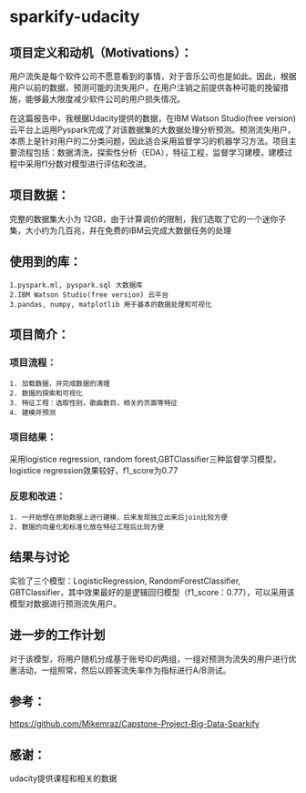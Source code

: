 # sparkify-udacity

    
## 项目定义和动机（Motivations）：

用户流失是每个软件公司不愿意看到的事情，对于音乐公司也是如此。因此，根据用户以前的数据，预测可能的流失用户，在用户注销之前提供各种可能的挽留措施，能够最大限度减少软件公司的用户损失情况。

在这篇报告中，我根据Udacity提供的数据，在IBM Watson Studio(free version) 云平台上运用Pyspark完成了对该数据集的大数据处理分析预测。预测流失用户，本质上是针对用户的二分类问题，因此适合采用监督学习的机器学习方法。项目主要流程包括：数据清洗，探索性分析（EDA），特征工程，监督学习建模，建模过程中采用f1分数对模型进行评估和改进。
    
## 项目数据：
完整的数据集大小为 12GB，由于计算调价的限制，我们选取了它的一个迷你子集，大小约为几百兆，并在免费的IBM云完成大数据任务的处理

## 使用到的库：
    1.pyspark.ml, pyspark.sql 大数据库
    2.IBM Watson Studio(free version) 云平台
    3.pandas, numpy, matplotlib 用于基本的数据处理和可视化

## 项目简介：
   ### 项目流程：
    1. 加载数据，并完成数据的清理
    2. 数据的探索和可视化
    3. 特征工程：选取性别，歌曲数目，相关的页面等特征
    4. 建模并预测
### 项目结果：
采用logistice regression, random forest,GBTClassifier三种监督学习模型，logistice regression效果较好，f1_score为0.77
### 反思和改进：
    1. 一开始想在原始数据上进行建模，后来发现独立出来后join比较方便
    2. 数据的向量化和标准化放在特征工程后比较方便

## 结果与讨论
实验了三个模型：LogisticRegression, RandomForestClassifier, GBTClassifier，其中效果最好的是逻辑回归模型（f1_score：0.77），可以采用该模型对数据进行预测流失用户。
    
## 进一步的工作计划
对于该模型，将用户随机分成基于账号ID的两组，一组对预测为流失的用户进行优惠活动，一组照常，然后以顾客流失率作为指标进行A/B测试。
      
## 参考：
https://github.com/Mikemraz/Capstone-Project-Big-Data-Sparkify 
    
## 感谢：
udacity提供课程和相关的数据
